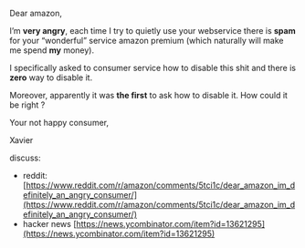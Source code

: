 Dear amazon,

I’m **very angry**, each time I try to quietly use your webservice there is **spam** for your “wonderful” service amazon premium (which naturally will make me spend **my** money).

I specifically asked to consumer service how to disable this shit and there is **zero** way to disable it.

Moreover, apparently it was **the first** to ask how to disable it. How could it be right ?

Your not happy consumer,

Xavier

discuss:

* reddit:  [https://www.reddit.com/r/amazon/comments/5tci1c/dear_amazon_im_definitely_an_angry_consumer/](https://www.reddit.com/r/amazon/comments/5tci1c/dear_amazon_im_definitely_an_angry_consumer/)
* hacker news [https://news.ycombinator.com/item?id=13621295](https://news.ycombinator.com/item?id=13621295)
